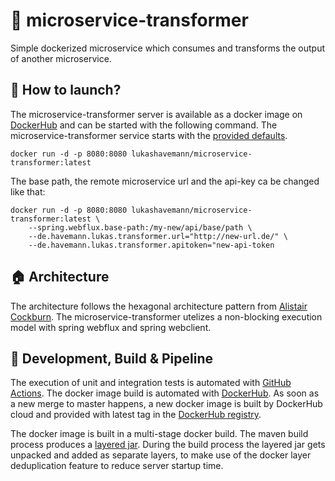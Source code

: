 # :microscope: microservice-transformer

Simple dockerized microservice which consumes and transforms the output of another microservice.

## :whale2: How to launch?

The microservice-transformer server is available as a docker image
on [DockerHub](https://hub.docker.com/repository/docker/lukashavemann/microservice-transformer) and can be started with
the following command. The microservice-transformer service starts with
the [provided defaults](https://github.com/aacml/Recruiting/wiki/Cloud-Software-Engineer-Code-Challenge).

```
docker run -d -p 8080:8080 lukashavemann/microservice-transformer:latest
```

The base path, the remote microservice url and the api-key ca be changed like that:

```
docker run -d -p 8080:8080 lukashavemann/microservice-transformer:latest \
    --spring.webflux.base-path:/my-new/api/base/path \
    --de.havemann.lukas.transformer.url="http://new-url.de/" \
    --de.havemann.lukas.transformer.apitoken="new-api-token
```

## :house: Architecture

The architecture follows the hexagonal architecture pattern
from [Alistair Cockburn](https://alistair.cockburn.us/hexagonal-architecture/). The microservice-transformer utelizes a
non-blocking execution model with spring webflux and spring webclient.

## :hammer: Development, Build & Pipeline

The execution of unit and integration tests is automated
with [GitHub Actions](https://github.com/LukasHavemann/microservice-transformer/actions). The docker image build is
automated with [DockerHub](https://hub.docker.com/repository/docker/lukashavemann/microservice-transformer). As soon as
a new merge to master happens, a new docker image is built by DockerHub cloud and provided with latest tag in
the [DockerHub registry](https://hub.docker.com/repository/docker/lukashavemann/microservice-transformer).

The docker image is built in a multi-stage docker build. The maven build process produces
a [layered jar](https://docs.spring.io/spring-boot/docs/current/maven-plugin/reference/htmlsingle/#repackage-layers).
During the build process the layered jar gets unpacked and added as separate layers, to make use of the docker layer
deduplication feature to reduce server startup time.

